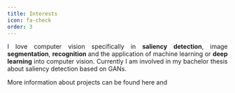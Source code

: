 ```yaml
---
title: Interests
icon: fa-check
order: 3
---
```


<p style="text-align:justify">I love computer vision specifically in <b>saliency detection</b>, image <b>segmentation</b>, <b>recognition </b>and the application of  machine learning or <b>deep learning</b> into computer vision. Currently I am involved in my bachelor thesis about saliency detection based on GANs.</p>
<p style="text-align:justify"> More information about projects can be found here <a> and </p> 
